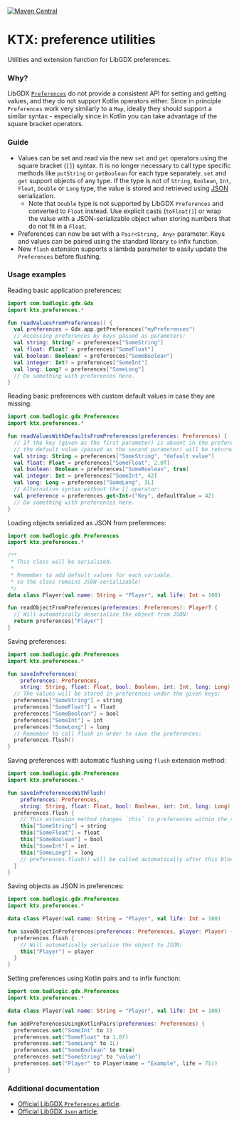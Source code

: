 [![Maven Central](https://img.shields.io/maven-central/v/io.github.libktx/ktx-collections.svg)](https://search.maven.org/artifact/io.github.libktx/ktx-collections)

# KTX: preference utilities

Utilities and extension function for LibGDX preferences.

### Why?

LibGDX [`Preferences`](https://github.com/libgdx/libgdx/wiki/Preferences) do not provide a consistent
API for setting and getting values, and they do not support Kotlin operators either. Since in principle
`Preferences` work very similarly to a `Map`, ideally they should support a similar syntax -
especially since in Kotlin you can take advantage of the square bracket operators.

### Guide

- Values can be set and read via the new `set` and `get` operators using the square bracket (`[]`) syntax.
It is no longer necessary to call type specific methods like `putString` or `getBoolean` for
each type separately. `set` and `get` support objects of any type. If the type is not of `String`, `Boolean`,
`Int`, `Float`, `Double` or `Long` type, the value is stored and retrieved using 
[JSON](https://github.com/libgdx/libgdx/wiki/Reading-and-writing-JSON) serialization.
  - Note that `Double` type is not supported by LibGDX `Preferences` and converted to `Float`
  instead. Use explicit casts (`toFloat()`) or wrap the value with a JSON-serializable object
  when storing numbers that do not fit in a `Float`.
- Preferences can now be set with a `Pair<String, Any>` parameter. Keys and values can be paired using
the standard library `to` infix function.
- New `flush` extension supports a lambda parameter to easily update the `Preferences` before flushing.

### Usage examples

Reading basic application preferences:

```kotlin
import com.badlogic.gdx.Gdx
import ktx.preferences.*

fun readValuesFromPreferences() {
  val preferences = Gdx.app.getPreferences("myPreferences")
  // Accessing preferences by keys passed as parameters:
  val string: String? = preferences["SomeString"]
  val float: Float? = preferences["SomeFloat"]
  val boolean: Boolean? = preferences["SomeBoolean"]
  val integer: Int? = preferences["SomeInt"]
  val long: Long? = preferences["SomeLong"]
  // Do something with preferences here.
}
```

Reading basic preferences with custom default values in case they are missing:

```kotlin
import com.badlogic.gdx.Preferences
import ktx.preferences.*

fun readValuesWithDefaultsFromPreferences(preferences: Preferences) {
  // If the key (given as the first parameter) is absent in the preferences,
  // the default value (passed as the second parameter) will be returned:
  val string: String = preferences["SomeString", "default value"]
  val float: Float = preferences["SomeFloat", 2.0f]
  val boolean: Boolean = preferences["SomeBoolean", true]
  val integer: Int = preferences["SomeInt", 42]
  val long: Long = preferences["SomeLong", 3L]
  // Alternative syntax without the [] operator:
  val preference = preferences.get<Int>("Key", defaultValue = 42)
  // Do something with preferences here.
}
```

Loading objects serialized as JSON from preferences:

```kotlin
import com.badlogic.gdx.Preferences
import ktx.preferences.*

/**
 * This class will be serialized.
 * 
 * Remember to add default values for each variable,
 * so the class remains JSON-serializable!
 */
data class Player(val name: String = "Player", val life: Int = 100)

fun readObjectFromPreferences(preferences: Preferences): Player? {
  // Will automatically deserialize the object from JSON:
  return preferences["Player"]
}
```

Saving preferences:

```kotlin
import com.badlogic.gdx.Preferences
import ktx.preferences.*

fun saveInPreferences(
    preferences: Preferences,
    string: String, float: Float, bool: Boolean, int: Int, long: Long) {
  // The values will be stored in preferences under the given keys:
  preferences["SomeString"] = string
  preferences["SomeFloat"] = float
  preferences["SomeBoolean"] = bool
  preferences["SomeInt"] = int
  preferences["SomeLong"] = long
  // Remember to call flush in order to save the preferences:
  preferences.flush()
}
```

Saving preferences with automatic flushing using `flush` extension method:

```kotlin
import com.badlogic.gdx.Preferences
import ktx.preferences.*

fun saveInPreferencesWithFlush(
    preferences: Preferences,
    string: String, float: Float, bool: Boolean, int: Int, long: Long) {
  preferences.flush {
    // This extension method changes `this` to preferences within the scope:
    this["SomeString"] = string
    this["SomeFloat"] = float
    this["SomeBoolean"] = bool
    this["SomeInt"] = int
    this["SomeLong"] = long 
    // preferences.flush() will be called automatically after this block.
  }
}
```

Saving objects as JSON in preferences:

```kotlin
import com.badlogic.gdx.Preferences
import ktx.preferences.*

data class Player(val name: String = "Player", val life: Int = 100)

fun saveObjectInPreferences(preferences: Preferences, player: Player) {
  preferences.flush {
    // Will automatically serialize the object to JSON:
    this["Player"] = player
  }
}
```

Setting preferences using Kotlin pairs and `to` infix function:

```kotlin
import com.badlogic.gdx.Preferences
import ktx.preferences.*

data class Player(val name: String = "Player", val life: Int = 100)

fun addPreferencesUsingKotlinPairs(preferences: Preferences) {
  preferences.set("SomeInt" to 1)
  preferences.set("SomeFloat" to 1.0f)
  preferences.set("SomeLong" to 1L)
  preferences.set("SomeBoolean" to true)
  preferences.set("SomeString" to "value")
  preferences.set("Player" to Player(name = "Example", life = 75))
}
```

### Additional documentation

- [Official LibGDX `Preferences` article](https://github.com/libgdx/libgdx/wiki/Preferences).
- [Official LibGDX `Json` article](https://github.com/libgdx/libgdx/wiki/Reading-and-writing-JSON).
